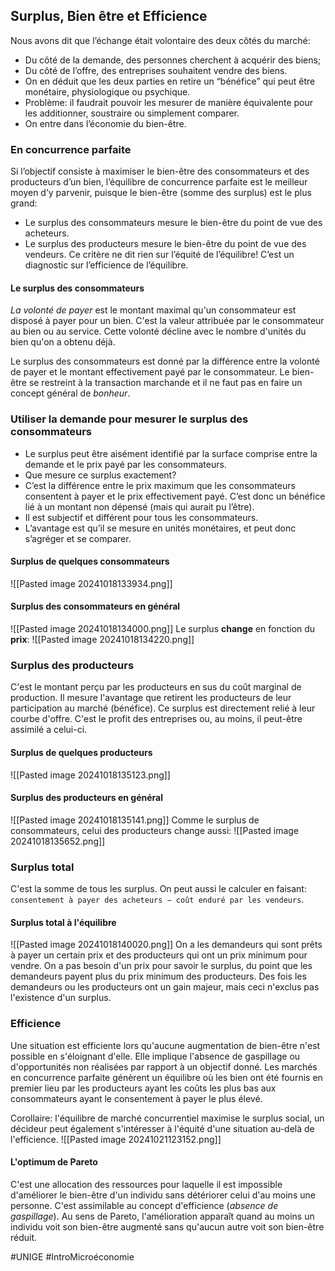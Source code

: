 ## Surplus, Bien être et Efficience
Nous avons dit que l’échange était volontaire des deux côtés
du marché:
- Du côté de la demande, des personnes cherchent à acquérir des biens;
- Du côté de l’offre, des entreprises souhaitent vendre des biens.
- On en déduit que les deux parties en retire un “bénéfice” qui peut être monétaire, physiologique ou psychique.
- Problème: il faudrait pouvoir les mesurer de manière équivalente pour les additionner, soustraire ou simplement comparer.
- On entre dans l’économie du bien-être.
### En concurrence parfaite
Si l’objectif consiste à maximiser le bien-être des consommateurs et des producteurs d’un bien, l’équilibre de concurrence parfaite est le meilleur moyen d’y parvenir, puisque le bien-être (somme des surplus) est le plus grand:
- Le surplus des consommateurs mesure le bien-être du point de vue des acheteurs.
- Le surplus des producteurs mesure le bien-être du point de vue des vendeurs.
Ce critère ne dit rien sur l’équité de l’équilibre! C’est un diagnostic sur l’efficience de l’équilibre.
#### Le surplus des consommateurs
*La volonté de payer* est le montant maximal qu'un consommateur est disposé à payer pour un bien. C'est la valeur attribuée par le consommateur au bien ou au service. Cette volonté décline avec le nombre d'unités du bien qu'on a obtenu déjà.

Le surplus des consommateurs est donné par la différence entre la volonté de payer et le montant effectivement payé par le consommateur. Le bien-être se restreint à la transaction marchande et il ne faut pas en faire un concept général de *bonheur*.
### Utiliser la demande pour mesurer le surplus des consommateurs
- Le surplus peut être aisément identifié par la surface comprise entre la demande et le prix payé par les consommateurs.
- Que mesure ce surplus exactement?
- C’est la différence entre le prix maximum que les consommateurs consentent à payer et le prix effectivement payé. C’est donc un bénéfice lié à un montant non dépensé (mais qui aurait pu l’être).
- Il est subjectif et différent pour tous les consommateurs.
- L’avantage est qu’il se mesure en unités monétaires, et peut donc s’agréger et se comparer.
#### Surplus de quelques consommateurs
![[Pasted image 20241018133934.png]]
#### Surplus des consommateurs en général
![[Pasted image 20241018134000.png]]
Le surplus **change** en fonction du **prix**:
![[Pasted image 20241018134220.png]]
### Surplus des producteurs
C'est le montant perçu par les producteurs en sus du coût marginal de production. Il mesure l'avantage que retirent les producteurs de leur participation au marché (bénéfice). Ce surplus est directement relié à leur courbe d'offre. C'est le profit des entreprises ou, au moins, il peut-être assimilé a celui-ci.
#### Surplus de quelques producteurs
![[Pasted image 20241018135123.png]]
#### Surplus des producteurs en général
![[Pasted image 20241018135141.png]]
Comme le surplus de consommateurs, celui des producteurs change aussi:
![[Pasted image 20241018135652.png]]
### Surplus total
C'est la somme de tous les surplus. On peut aussi le calculer en faisant: `consentement à payer des acheteurs − coût enduré par les vendeurs`.
#### Surplus total à l'équilibre
![[Pasted image 20241018140020.png]]
On a les demandeurs qui sont prêts à payer un certain prix et des producteurs qui ont un prix minimum pour vendre. On a pas besoin d'un prix pour savoir le surplus, du point que les demandeurs payent plus du prix minimum des producteurs. Des fois les demandeurs ou les producteurs ont un gain majeur, mais ceci n'exclus pas l'existence d'un surplus.
### Efficience
Une situation est efficiente lors qu'aucune augmentation de bien-être n'est possible en s'éloignant d'elle. Elle implique l'absence de gaspillage ou d'opportunités non réalisées par rapport à un objectif donné. Les marchés en concurrence parfaite génèrent un équilibre où les bien ont été fournis en premier lieu par les producteurs ayant les coûts les plus bas aux consommateurs ayant le consentement à payer le plus élevé.

Corollaire: l'équilibre de marché concurrentiel maximise le surplus social, un décideur peut également s'intéresser à l'équité d'une situation au-delà de l'efficience.
![[Pasted image 20241021123152.png]]
#### L'optimum de Pareto
C'est une allocation des ressources pour laquelle il est impossible d'améliorer le bien-être d'un individu sans détériorer celui d'au moins une personne. C'est assimilable au concept d'efficience (*absence de gaspillage*). Au sens de Pareto, l'amélioration apparaît quand au moins un individu voit son bien-être augmenté sans qu'aucun autre voit son bien-être réduit.

#UNIGE #IntroMicroéconomie 